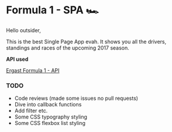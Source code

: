 # Formula 1 - SPA 🏎

Hello outsider,

This is the best Single Page App evah. It shows you all the drivers, standings and races of the upcoming 2017 season.

**API used**

[Ergast Formula 1 - API](http://ergast.com/mrd/)

### TODO
* Code reviews (made some issues no pull requests)
* Dive into callback functions
* Add filter etc.
* Some CSS typography styling
* Some CSS flexbox list styling
